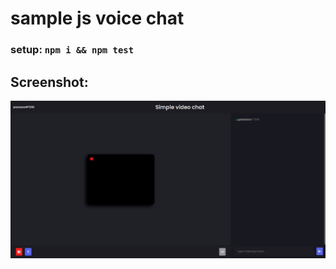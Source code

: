 [HOME_SCREEN]: ./screens/PazzazzoBrowser_Screenshot_2023-02-25_191412_localhost.png

# sample js voice chat
 
### setup: `npm i && npm test`

## Screenshot:
![HOME_SCREEN]